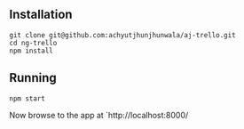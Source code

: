 ## Installation

    git clone git@github.com:achyutjhunjhunwala/aj-trello.git
    cd ng-trello
    npm install

## Running

    npm start

Now browse to the app at `http://localhost:8000/